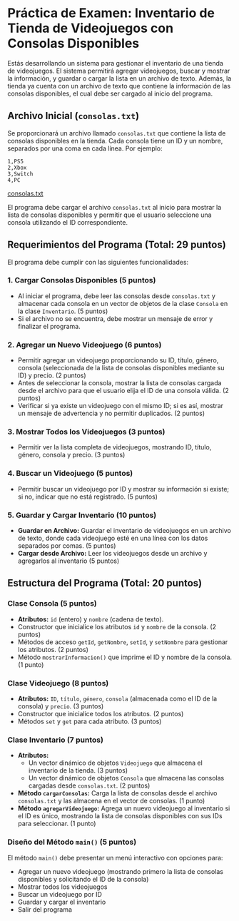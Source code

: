 # Práctica de Examen: Inventario de Tienda de Videojuegos con Consolas Disponibles

Estás desarrollando un sistema para gestionar el inventario de una tienda de videojuegos. El sistema permitirá agregar videojuegos, buscar y mostrar la información, y guardar o cargar la lista en un archivo de texto. Además, la tienda ya cuenta con un archivo de texto que contiene la información de las consolas disponibles, el cual debe ser cargado al inicio del programa.

## Archivo Inicial (`consolas.txt`)

Se proporcionará un archivo llamado `consolas.txt` que contiene la lista de consolas disponibles en la tienda. Cada consola tiene un ID y un nombre, separados por una coma en cada línea. Por ejemplo:

```plaintext
1,PS5
2,Xbox
3,Switch
4,PC
```

[consolas.txt](./consolas.txt)

El programa debe cargar el archivo `consolas.txt` al inicio para mostrar la lista de consolas disponibles y permitir que el usuario seleccione una consola utilizando el ID correspondiente.

## Requerimientos del Programa (Total: 29 puntos)

El programa debe cumplir con las siguientes funcionalidades:

### 1. Cargar Consolas Disponibles (5 puntos)

- Al iniciar el programa, debe leer las consolas desde `consolas.txt` y almacenar cada consola en un vector de objetos de la clase `Consola` en la clase `Inventario`. (5 puntos)
- Si el archivo no se encuentra, debe mostrar un mensaje de error y finalizar el programa.

### 2. Agregar un Nuevo Videojuego (6 puntos)

- Permitir agregar un videojuego proporcionando su ID, título, género, consola (seleccionada de la lista de consolas disponibles mediante su ID) y precio. (2 puntos)
- Antes de seleccionar la consola, mostrar la lista de consolas cargada desde el archivo para que el usuario elija el ID de una consola válida. (2 puntos)
- Verificar si ya existe un videojuego con el mismo ID; si es así, mostrar un mensaje de advertencia y no permitir duplicados. (2 puntos)

### 3. Mostrar Todos los Videojuegos (3 puntos)

- Permitir ver la lista completa de videojuegos, mostrando ID, título, género, consola y precio. (3 puntos)

### 4. Buscar un Videojuego (5 puntos)

- Permitir buscar un videojuego por ID y mostrar su información si existe; si no, indicar que no está registrado. (5 puntos)

### 5. Guardar y Cargar Inventario (10 puntos)

- **Guardar en Archivo:** Guardar el inventario de videojuegos en un archivo de texto, donde cada videojuego esté en una línea con los datos separados por comas. (5 puntos)
- **Cargar desde Archivo:** Leer los videojuegos desde un archivo y agregarlos al inventario (5 puntos)

## Estructura del Programa (Total: 20 puntos)

### Clase Consola (5 puntos)

- **Atributos:** `id` (entero) y `nombre` (cadena de texto).
- Constructor que inicialice los atributos `id` y `nombre` de la consola. (2 puntos)
- Métodos de acceso `getId`, `getNombre`, `setId`, y `setNombre` para gestionar los atributos. (2 puntos)
- Método `mostrarInformacion()` que imprime el ID y nombre de la consola. (1 punto)

### Clase Videojuego (8 puntos)

- **Atributos:** `ID`, `título`, `género`, `consola` (almacenada como el ID de la consola) y `precio`. (3 puntos)
- Constructor que inicialice todos los atributos. (2 puntos)
- Métodos `set` y `get` para cada atributo. (3 puntos)

### Clase Inventario (7 puntos)

- **Atributos:**
  - Un vector dinámico de objetos `Videojuego` que almacena el inventario de la tienda. (3 puntos)
  - Un vector dinámico de objetos `Consola` que almacena las consolas cargadas desde `consolas.txt`. (2 puntos)
- **Método `cargarConsolas`:** Carga la lista de consolas desde el archivo `consolas.txt` y las almacena en el vector de consolas. (1 punto)
- **Método `agregarVideojuego`:** Agrega un nuevo videojuego al inventario si el ID es único, mostrando la lista de consolas disponibles con sus IDs para seleccionar. (1 punto)

### Diseño del Método `main()` (5 puntos)

El método `main()` debe presentar un menú interactivo con opciones para:

- Agregar un nuevo videojuego (mostrando primero la lista de consolas disponibles y solicitando el ID de la consola)
- Mostrar todos los videojuegos
- Buscar un videojuego por ID
- Guardar y cargar el inventario
- Salir del programa
